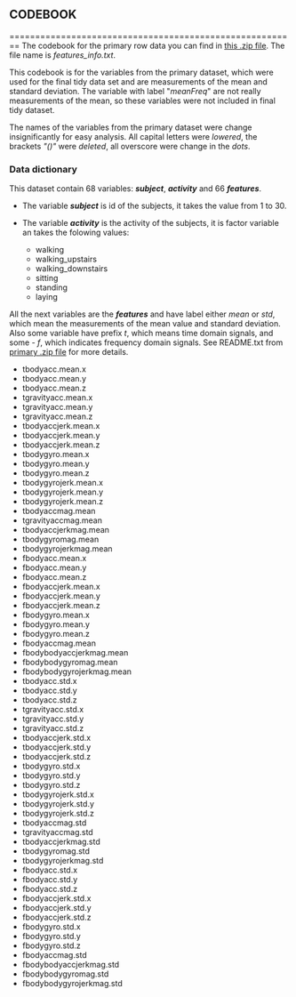 ## CODEBOOK
========================================================
The codebook for the primary row data you can find in [this .zip file](https://d396qusza40orc.cloudfront.net/getdata%2Fprojectfiles%2FUCI%20HAR%20Dataset.zip). The file name is _features_info.txt_.

This codebook is for the variables from the primary dataset, which were used for the final tidy data set and are measurements of the mean and standard deviation. The variable with label "_meanFreq_" are not really measurements of the mean, so these variables were not included in final tidy dataset. 

The names of the variables from the primary dataset were change insignificantly for easy analysis. All capital letters were _lowered_, the brackets _"()"_ were _deleted_, all overscore were change in the _dots_. 

### Data dictionary

This dataset contain 68 variables: **_subject_**, **_activity_** and 66 **_features_**.

* The variable **_subject_** is id of the subjects, it takes the value from 1 to 30.

* The variable **_activity_** is the activity of the subjects, it is factor variable an takes the folowing values:
  * walking
  * walking_upstairs
  * walking_downstairs
  * sitting
  * standing
  * laying

All the next variables are the **_features_** and have label either _mean_ or _std_, which mean the measurements of the mean value and standard deviation. Also some variable have prefix _t_, which means time domain signals, and some - _f_, which indicates frequency domain signals. See README.txt from [primary .zip file](https://d396qusza40orc.cloudfront.net/getdata%2Fprojectfiles%2FUCI%20HAR%20Dataset.zip) for more details.  

* tbodyacc.mean.x
* tbodyacc.mean.y
* tbodyacc.mean.z
* tgravityacc.mean.x
* tgravityacc.mean.y
* tgravityacc.mean.z
* tbodyaccjerk.mean.x
* tbodyaccjerk.mean.y
* tbodyaccjerk.mean.z
* tbodygyro.mean.x
* tbodygyro.mean.y
* tbodygyro.mean.z
* tbodygyrojerk.mean.x
* tbodygyrojerk.mean.y
* tbodygyrojerk.mean.z
* tbodyaccmag.mean
* tgravityaccmag.mean
* tbodyaccjerkmag.mean
* tbodygyromag.mean
* tbodygyrojerkmag.mean
* fbodyacc.mean.x
* fbodyacc.mean.y
* fbodyacc.mean.z
* fbodyaccjerk.mean.x
* fbodyaccjerk.mean.y
* fbodyaccjerk.mean.z
* fbodygyro.mean.x
* fbodygyro.mean.y
* fbodygyro.mean.z
* fbodyaccmag.mean
* fbodybodyaccjerkmag.mean
* fbodybodygyromag.mean
* fbodybodygyrojerkmag.mean
* tbodyacc.std.x
* tbodyacc.std.y
* tbodyacc.std.z
* tgravityacc.std.x
* tgravityacc.std.y
* tgravityacc.std.z
* tbodyaccjerk.std.x
* tbodyaccjerk.std.y
* tbodyaccjerk.std.z
* tbodygyro.std.x
* tbodygyro.std.y
* tbodygyro.std.z
* tbodygyrojerk.std.x
* tbodygyrojerk.std.y
* tbodygyrojerk.std.z
* tbodyaccmag.std
* tgravityaccmag.std
* tbodyaccjerkmag.std
* tbodygyromag.std
* tbodygyrojerkmag.std
* fbodyacc.std.x
* fbodyacc.std.y
* fbodyacc.std.z
* fbodyaccjerk.std.x
* fbodyaccjerk.std.y
* fbodyaccjerk.std.z
* fbodygyro.std.x
* fbodygyro.std.y
* fbodygyro.std.z
* fbodyaccmag.std
* fbodybodyaccjerkmag.std
* fbodybodygyromag.std
* fbodybodygyrojerkmag.std
  

